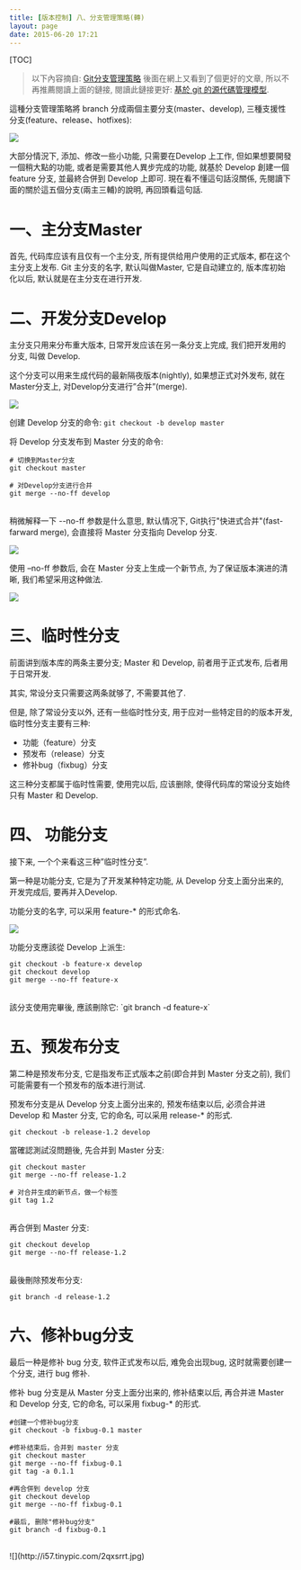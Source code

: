 ```yaml
---
title: [版本控制] 八、分支管理策略(轉)
layout: page
date: 2015-06-20 17:21
---
```


[TOC]

> 以下內容摘自: [Git分支管理策略](http://www.ruanyifeng.com/blog/2012/07/git.html)
後面在網上又看到了個更好的文章, 所以不再推薦閱讀上面的鏈接, 閱讀此鏈接更好: [基於 git 的源代碼管理模型](http://www.ituring.com.cn/article/56870).

這種分支管理策略將 branch 分成兩個主要分支(master、develop), 三種支援性分支(feature、release、hotfixes):

![](http://i59.tinypic.com/fn6xe8.jpg)

大部分情況下, 添加、修改一些小功能, 只需要在Develop 上工作, 但如果想要開發一個稍大點的功能, 或者是需要其他人異步完成的功能, 就基於 Develop 創建一個 feature 分支, 並最終合併到 Develop 上即可.
現在看不懂這句話沒關係, 先閱讀下面的關於這五個分支(兩主三輔)的說明, 再回頭看這句話.

# 一、主分支Master
首先, 代码库应该有且仅有一个主分支, 所有提供给用户使用的正式版本, 都在这个主分支上发布.
Git 主分支的名字, 默认叫做Master, 它是自动建立的, 版本库初始化以后, 默认就是在主分支在进行开发.

# 二、开发分支Develop
主分支只用来分布重大版本, 日常开发应该在另一条分支上完成, 我们把开发用的分支, 叫做 Develop.

这个分支可以用来生成代码的最新隔夜版本(nightly), 如果想正式对外发布, 就在Master分支上, 对Develop分支进行”合并”(merge).

![](http://i62.tinypic.com/2mnodcg.jpg)

创建 Develop 分支的命令: `git checkout -b develop master`

将 Develop 分支发布到 Master 分支的命令:

```
# 切换到Master分支
git checkout master

# 对Develop分支进行合并
git merge --no-ff develop
```
<br>
稍微解释一下 --no-ff 参数是什么意思, 默认情况下, Git执行"快进式合并"(fast-farward merge), 会直接将 Master 分支指向 Develop 分支.

![](http://i59.tinypic.com/25ywrj4.jpg)

使用 –no-ff 参数后, 会在 Master 分支上生成一个新节点, 为了保证版本演进的清晰, 我们希望采用这种做法.

![](http://i62.tinypic.com/2hoa16g.jpg)

# 三、临时性分支
前面讲到版本库的两条主要分支; Master 和 Develop, 前者用于正式发布, 后者用于日常开发.

其实, 常设分支只需要这两条就够了, 不需要其他了.

但是, 除了常设分支以外, 还有一些临时性分支, 用于应对一些特定目的的版本开发, 临时性分支主要有三种:

- 功能（feature）分支
- 预发布（release）分支
- 修补bug（fixbug）分支

这三种分支都属于临时性需要, 使用完以后, 应该删除, 使得代码库的常设分支始终只有 Master 和 Develop.

# 四、 功能分支
接下来, 一个个来看这三种”临时性分支”.

第一种是功能分支, 它是为了开发某种特定功能, 从 Develop 分支上面分出来的, 开发完成后, 要再并入Develop.

功能分支的名字, 可以采用 feature-* 的形式命名.

![](http://i60.tinypic.com/21ezrs6.jpg)

功能分支應該從 Develop 上派生:

```
git checkout -b feature-x develop
git checkout develop
git merge --no-ff feature-x
```
<br>
該分支使用完畢後, 應該刪除它: `git branch -d feature-x`


# 五、预发布分支
第二种是预发布分支, 它是指发布正式版本之前(即合并到 Master 分支之前), 我们可能需要有一个预发布的版本进行测试.

预发布分支是从 Develop 分支上面分出来的, 预发布结束以后, 必须合并进 Develop 和 Master 分支, 它的命名, 可以采用 release-* 的形式.

`git checkout -b release-1.2 develop`

當確認測試沒問題後, 先合并到 Master 分支:

```
git checkout master
git merge --no-ff release-1.2

# 对合并生成的新节点，做一个标签
git tag 1.2
```
<br>
再合併到 Master 分支:

```
git checkout develop
git merge --no-ff release-1.2
```
<br>
最後刪除预发布分支:

`git branch -d release-1.2`

# 六、修补bug分支
最后一种是修补 bug 分支, 软件正式发布以后, 难免会出现bug, 这时就需要创建一个分支, 进行 bug 修补.

修补 bug 分支是从 Master 分支上面分出来的, 修补结束以后, 再合并进 Master 和 Develop 分支, 它的命名, 可以采用 fixbug-* 的形式.

```
#创建一个修补bug分支
git checkout -b fixbug-0.1 master

#修补结束后，合并到 master 分支
git checkout master
git merge --no-ff fixbug-0.1
git tag -a 0.1.1

#再合併到 develop 分支
git checkout develop
git merge --no-ff fixbug-0.1

#最后, 删除"修补bug分支"
git branch -d fixbug-0.1
```
<br>
![](http://i57.tinypic.com/2qxsrrt.jpg)
